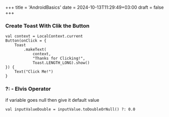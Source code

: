 +++
title = 'AndroidBasics'
date = 2024-10-13T11:29:49+03:00
draft = false
+++
### Create Toast With Clik the Button
```
val context = LocalContext.current
Button(onClick = {
    Toast
        .makeText(
            context,
            "Thanks for Clicking!",
            Toast.LENGTH_LONG).show()
}) {
    Text("Click Me!")
}
```

### ?:  -  Elvis Operator
if variable goes null then give it default value
```
val inputValueDouble = inputValue.toDoubleOrNull() ?: 0.0
```
